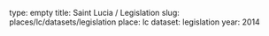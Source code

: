 type: empty
title: Saint Lucia / Legislation
slug: places/lc/datasets/legislation
place: lc
dataset: legislation
year: 2014
